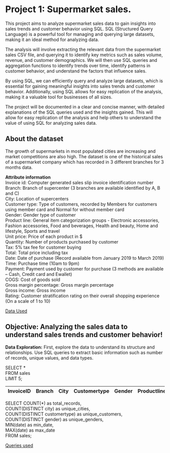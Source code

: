 # Project 1: Supermarket sales.

This project aims to analyze supermarket sales data to gain insights into sales trends and customer behavior using SQL. SQL (Structured Query Language) is a powerful tool for managing and querying large datasets, making it an ideal method for analyzing data.

The analysis will involve extracting the relevant data from the supermarket sales CSV file, and querying it to identify key metrics such as sales volume, revenue, and customer demographics. We will then use SQL queries and aggregation functions to identify trends over time, identify patterns in customer behavior, and understand the factors that influence sales.

By using SQL, we can efficiently query and analyze large datasets, which is essential for gaining meaningful insights into sales trends and customer behavior. Additionally, using SQL allows for easy replication of the analysis, making it a valuable tool for businesses of all sizes.

The project will be documented in a clear and concise manner, with detailed explanations of the SQL queries used and the insights gained. This will allow for easy replication of the analysis and help others to understand the value of using SQL for analyzing sales data.

## About the dataset
The growth of supermarkets in most populated cities are increasing and market competitions are also high. The dataset is one of the historical sales of a supermarket company which has recorded in 3 different branches for 3 months data.

**Attribute information**<br />
Invoice id: Computer generated sales slip invoice identification number<br />
Branch: Branch of supercenter (3 branches are available identified by A, B and C)<br />
City: Location of supercenters<br />
Customer type: Type of customers, recorded by Members for customers using member card and Normal for without member card<br />
Gender: Gender type of customer<br />
Product line: General item categorization groups - Electronic accessories, Fashion accessories, Food and beverages, Health and beauty, Home and lifestyle, Sports and travel<br />
Unit price: Price of each product in $<br />
Quantity: Number of products purchased by customer<br />
Tax: 5% tax fee for customer buying<br />
Total: Total price including tax<br />
Date: Date of purchase (Record available from January 2019 to March 2019)<br />
Time: Purchase time (10am to 9pm)<br />
Payment: Payment used by customer for purchase (3 methods are available – Cash, Credit card and Ewallet)<br />
COGS: Cost of goods sold<br />
Gross margin percentage: Gross margin percentage<br />
Gross income: Gross income<br />
Rating: Customer stratification rating on their overall shopping experience (On a scale of 1 to 10)<br />

[Data Used](https://www.kaggle.com/datasets/aungpyaeap/supermarket-sales)

## Objective: Analyzing the sales data to understand sales trends and customer behavior!

**Data Exploration:** First, explore the data to understand its structure and relationships. Use SQL queries to extract basic information such as number of records, unique values, and data types.

SELECT * <br />
FROM sales <br />
LIMIT 5;

| InvoiceID | Branch | City | Customertype | Gender | Productline | Unitprice | Quantity | Total | Date | Time | Payment | Grossincome | Rating |
| --------- | ------ | ---- | ------------ | ------ | ----------- | --------- | -------- | ----- | ---- | ---- | ------- | ----------- | ------ |

SELECT COUNT(*) as total_records,<br />
       COUNT(DISTINCT city) as unique_cities,<br />
       COUNT(DISTINCT customertype) as unique_customers,<br />
       COUNT(DISTINCT gender) as unique_genders,<br />
       MIN(date) as min_date,<br />
       MAX(date) as max_date<br />
FROM sales;

[Queries used](https://github.com/NickZward/Personal-Projects/blob/main/Supermarket%20Sales/Queries.txt)




